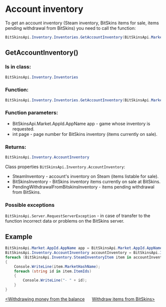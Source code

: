 ﻿# Account inventory

To get an account inventory (Steam inventory, BitSkins items for sale, items pending withdrawal from BitSkins) you need to call the function:

```csharp
BitSkinsApi.Inventory.Inventories.GetAccountInventory(BitSkinsApi.Market.AppId.AppName app, int page);
```

## GetAccountInventory()

### Is in class:

```csharp
BitSkinsApi.Inventory.Inventories
```

### Function:

```csharp
BitSkinsApi.Inventory.Inventories.GetAccountInventory(BitSkinsApi.Market.AppId.AppName app, int page);
```

### Function parameters:
* BitSkinsApi.Market.AppId.AppName app - game whose inventory is requested.
* int page - page number for BitSkins inventory (items currently on sale).

### Returns:

```csharp
BitSkinsApi.Inventory.AccountInventory
```

Class properties ```BitSkinsApi.Inventory.AccountInventory```:
* SteamInventory - account's inventory on Steam (items listable for sale).
* BitSkinsInventory - BitSkins inventory items currently on sale at BitSkins.
* PendingWithdrawalFromBitskinsInventory - items pending withdrawal from BitSkins.

### Possible exceptions
```BitSkinsApi.Server.RequestServerException``` - in case of transfer to the function incorrect data or problems on the BitSkins server.

## Example

```csharp
BitSkinsApi.Market.AppId.AppName app = BitSkinsApi.Market.AppId.AppName.CounterStrikGlobalOffensive;
BitSkinsApi.Inventory.AccountInventory accountInventory = BitSkinsApi.Inventory.Inventories.GetAccountInventory(app, 1);
foreach (BitSkinsApi.Inventory.SteamInventoryItem item in accountInventory.SteamInventory.SteamInventoryItems)
{
    Console.WriteLine(item.MarketHashName);
    foreach (string id in item.ItemIds)
    {
        Console.WriteLine("- " + id);
    }
}
```

[<Withdrawing money from the balance](https://github.com/Captious99/BitSkinsApi/blob/master/docs/eng/balance/withdraw_money.md) &nbsp;&nbsp;&nbsp;&nbsp; [Withdraw items from BitSkins>](https://github.com/Captious99/BitSkinsApi/blob/master/docs/eng/inventory/withdraw_item.md)